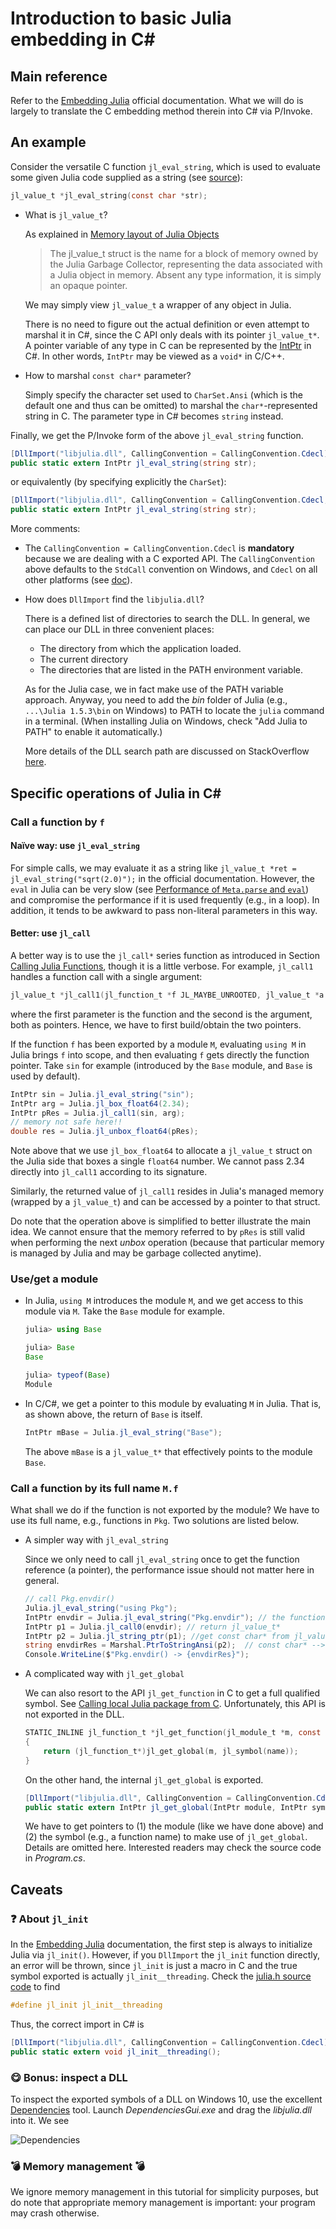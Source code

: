 ﻿# Introduction to basic Julia embedding in C#

## Main reference
Refer to the [Embedding Julia](https://docs.julialang.org/en/v1/manual/embedding/#Embedding-Julia) official documentation. What we will do is largely to translate the C embedding method therein into C# via P/Invoke.

## An example
Consider the versatile C function `jl_eval_string`, which is used to evaluate some given Julia code supplied as a string (see [source](https://github1s.com/JuliaLang/julia/blob/HEAD/src/julia.h#L1738)):
```c
jl_value_t *jl_eval_string(const char *str);
```
- What is `jl_value_t`?

    As explained in [Memory layout of Julia Objects](https://docs.julialang.org/en/v1/devdocs/object/)
    > The jl_value_t struct is the name for a block of memory owned by the Julia Garbage Collector, representing the data associated with a Julia object in memory. Absent any type information, it is simply an opaque pointer.

    We may simply view `jl_value_t` a wrapper of any object in Julia.

    There is no need to figure out the actual definition or even attempt to marshal it in C#, since the C API only deals with its pointer `jl_value_t*`. A pointer variable of any type in C can be represented by the [IntPtr](https://docs.microsoft.com/en-us/dotnet/api/system.intptr?view=net-5.0) in C#. In other words, `IntPtr` may be viewed as a `void*` in C/C++. 

- How to marshal `const char*` parameter?
  
    Simply specify the character set used to `CharSet.Ansi` (which is the default one and thus can be omitted) to marshal the `char*`-represented string in C. The parameter type in C# becomes `string` instead.

Finally, we get the P/Invoke form of the above `jl_eval_string` function.
```csharp
[DllImport("libjulia.dll", CallingConvention = CallingConvention.Cdecl)]
public static extern IntPtr jl_eval_string(string str);
```
or equivalently (by specifying explicitly the `CharSet`):
```csharp
[DllImport("libjulia.dll", CallingConvention = CallingConvention.Cdecl, CharSet = CharSet.Ansi)]
public static extern IntPtr jl_eval_string(string str);
```
More comments:
- The `CallingConvention = CallingConvention.Cdecl` is **mandatory** because we are dealing with a C exported API. The `CallingConvention` above defaults to the `StdCall` convention on Windows, and `Cdecl` on all other platforms (see [doc](https://docs.microsoft.com/en-us/dotnet/api/system.runtime.interopservices.dllimportattribute.callingconvention?view=net-5.0)).
- How does `DllImport` find the `libjulia.dll`?

  There is a defined list of directories to search the DLL. In general, we can place our DLL in three convenient places:
    + The directory from which the application loaded.
    + The current directory
    + The directories that are listed in the PATH environment variable.
  
   As for the Julia case, we in fact make use of the PATH variable approach. Anyway, you need to add the *bin* folder of Julia (e.g., `...\Julia 1.5.3\bin` on Windows) to PATH to locate the `julia` command in a terminal. (When installing Julia on Windows, check "Add Julia to PATH" to enable it automatically.)

    More details of the DLL search path are discussed on StackOverflow [here](https://stackoverflow.com/questions/8836093/how-can-i-specify-a-dllimport-path-at-runtime/8861895).


## Specific operations of Julia in C#

### Call a function by `f`

#### Naïve way: use `jl_eval_string`
For simple calls, we may evaluate it as a string like `jl_value_t *ret = jl_eval_string("sqrt(2.0)");` in the official documentation. However, the `eval` in Julia can be very slow (see [Performance of `Meta.parse` and `eval`](https://discourse.julialang.org/t/performance-of-meta-parse-and-eval/52061)) and compromise the performance if it is used frequently (e.g., in a loop). In addition, it tends to be awkward to pass non-literal parameters in this way. 

#### Better: use `jl_call`
A better way is to use the `jl_call*` series function as introduced in Section [Calling Julia Functions](https://docs.julialang.org/en/v1/manual/embedding/#Calling-Julia-Functions), though it is a little verbose. For example, `jl_call1` handles a function call with a single argument:
```c
jl_value_t *jl_call1(jl_function_t *f JL_MAYBE_UNROOTED, jl_value_t *a JL_MAYBE_UNROOTED);
```
where the first parameter is the function and the second is the argument, both as pointers. Hence, we have to first build/obtain the two pointers.

If the function `f` has been exported by a module `M`,  evaluating `using M`  in Julia brings `f` into scope, and then evaluating `f` gets directly the function pointer. Take `sin` for example (introduced by the `Base` module, and `Base` is used by default).
```csharp
IntPtr sin = Julia.jl_eval_string("sin");
IntPtr arg = Julia.jl_box_float64(2.34);
IntPtr pRes = Julia.jl_call1(sin, arg);
// memory not safe here!!
double res = Julia.jl_unbox_float64(pRes);
```
Note above that we use `jl_box_float64` to allocate a `jl_value_t` struct on the Julia side that boxes a single `float64` number. We cannot pass 2.34 directly into `jl_call1` according to its signature.

Similarly, the returned value of `jl_call1` resides in Julia's managed memory (wrapped by a `jl_value_t`) and can be accessed by a pointer to that struct. 

Do note that the operation above is simplified to better illustrate the main idea. We cannot ensure that the memory referred to by `pRes` is still valid when performing the next *unbox* operation (because that particular memory is managed by Julia and may be garbage collected anytime).


### Use/get a module
- In Julia, `using M` introduces the module `M`, and we get access to this module via `M`. Take the `Base` module for example.
    ```julia
    julia> using Base
    
    julia> Base
    Base
    
    julia> typeof(Base)
    Module
    ```
- In C/C#, we get a pointer to this module by evaluating `M` in Julia. That is, as shown above, the return of `Base` is itself.
    ```csharp
    IntPtr mBase = Julia.jl_eval_string("Base");
    ```
    The above `mBase` is a `jl_value_t*` that effectively points to the module `Base`.

### Call a function by its full name `M.f`
What shall we do if the function is not exported by the module? We have to use its full name, e.g., functions in `Pkg`. Two solutions are listed below.

- A simpler way with `jl_eval_string`

  Since we only need to call `jl_eval_string` once to get the function reference (a pointer), the performance issue should not matter here in general.
  ```csharp
  // call Pkg.envdir()
  Julia.jl_eval_string("using Pkg");
  IntPtr envdir = Julia.jl_eval_string("Pkg.envdir"); // the function
  IntPtr p1 = Julia.jl_call0(envdir); // return jl_value_t*
  IntPtr p2 = Julia.jl_string_ptr(p1); //get const char* from jl_value_t* since the true return is a string
  string envdirRes = Marshal.PtrToStringAnsi(p2);  // const char* --> C# string
  Console.WriteLine($"Pkg.envdir() -> {envdirRes}");
  ```

- A complicated way with `jl_get_global`

    We can also resort to the API `jl_get_function` in C to get a full qualified symbol. See [Calling local Julia package from C](https://stackoverflow.com/questions/55970064/calling-local-julia-package-from-c). Unfortunately, this API is not exported in the DLL. 
    ```c
    STATIC_INLINE jl_function_t *jl_get_function(jl_module_t *m, const char *name)
    {
        return (jl_function_t*)jl_get_global(m, jl_symbol(name));
    }
    ```
    On the other hand, the internal `jl_get_global` is exported. 
    ```csharp
    [DllImport("libjulia.dll", CallingConvention = CallingConvention.Cdecl)]
    public static extern IntPtr jl_get_global(IntPtr module, IntPtr sym);
    ```
    We have to get pointers to (1) the module (like we have done above) and (2) the symbol (e.g., a function name) to make use of `jl_get_global`. Details are omitted here. Interested readers may check the source code in *Program.cs*.


## Caveats
### :question: About `jl_init`
In the [Embedding Julia](https://docs.julialang.org/en/v1/manual/embedding/#Embedding-Julia) documentation, the first step is always to initialize Julia via `jl_init()`. However, if you `DllImport` the `jl_init` function directly, an error will be thrown, since `jl_init` is just a macro in C and the true symbol exported is actually `jl_init__threading`. Check the [julia.h source code](https://github1s.com/JuliaLang/julia/blob/v1.5.4/src/julia.h#L1579) to find

```c
#define jl_init jl_init__threading
```
Thus, the correct import in C# is 
```csharp
[DllImport("libjulia.dll", CallingConvention = CallingConvention.Cdecl)]
public static extern void jl_init__threading();
```

### :yum: ​Bonus: inspect a DLL

To inspect the exported symbols of a DLL on Windows 10, use the excellent [Dependencies](https://github.com/lucasg/Dependencies) tool. Launch *DependenciesGui.exe* and drag the *libjulia.dll* into it. We see

![Dependencies](img/dependencies.png)

### :bomb: Memory management :bomb: 
We ignore memory management in this tutorial for simplicity purposes, but do note that appropriate memory management is important: your program may crash otherwise. 